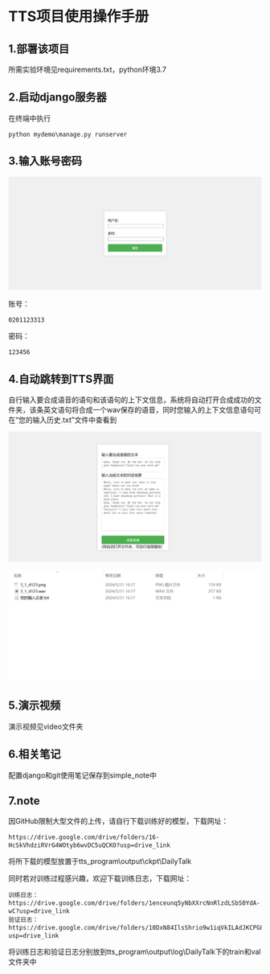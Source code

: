 # TTS项目使用操作手册

## 1.部署该项目

所需实验环境见requirements.txt，python环境3.7

## 2.启动django服务器

在终端中执行
```
python mydemo\manage.py runserver
```

## 3.输入账号密码


<p align="center">
	<img src="pictures/index.png" width="%70">
</p>
账号：

```
0201123313
```

密码：

```
123456
```

## 4.自动跳转到TTS界面

自行输入要合成语音的语句和该语句的上下文信息，系统将自动打开合成成功的文件夹，该条英文语句将合成一个wav保存的语音，同时您输入的上下文信息语句可在“您的输入历史.txt”文件中查看到

<p align="center">
	<img src="pictures/myshow.png" width="%70">
</p>

<p align="center">
	<img src="pictures/mydocs.png" width="%70">
</p>


## 5.演示视频

演示视频见video文件夹

## 6.相关笔记

配置django和git使用笔记保存到simple_note中

## 7.note

因GitHub限制大型文件的上传，请自行下载训练好的模型，下载网址：

```
https://drive.google.com/drive/folders/16-HcSkVhdziRVrG4WOtyb6wvDC5uQCKO?usp=drive_link
```

将所下载的模型放置于tts_program\output\ckpt\DailyTalk

同时若对训练过程感兴趣，欢迎下载训练日志，下载网址：

```
训练日志：https://drive.google.com/drive/folders/1enceunq5yNbXXrcNnRlzdLSbS0YdA-wC?usp=drive_link
验证日志：https://drive.google.com/drive/folders/10DxN84IlsShrio9w1iqVkILAdJKCPG8v?usp=drive_link
```

将训练日志和验证日志分别放到tts_program\output\log\DailyTalk下的train和val文件夹中